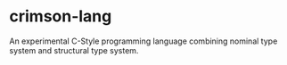 # crimson-lang
An experimental C-Style programming language combining nominal type system and structural type system.
